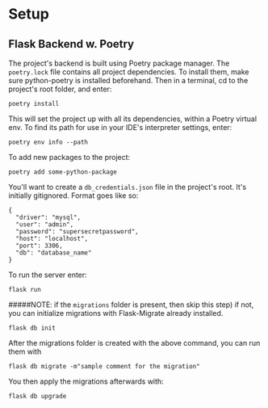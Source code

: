 # Setup

## Flask Backend w. Poetry
The project's backend is built using Poetry package manager. The ```poetry.lock``` file contains all project dependencies.  To install them, make sure python-poetry is installed beforehand. Then in a terminal, cd to the project's root folder, and enter:
```
poetry install
```

This will set the project up with all its dependencies, within a Poetry virtual env. To find its path for use in your IDE's interpreter settings, enter:
```
poetry env info --path
``` 


To add new packages to the project:
```
poetry add some-python-package
```

You'll want to create a ```db_credentials.json``` file in the project's root. It's initially gitignored. Format goes like so:
```
{
  "driver": "mysql",
  "user": "admin",
  "password": "supersecretpassword",
  "host": "localhost",
  "port": 3306,
  "db": "database_name"
}
```

To run the server enter: 
```
flask run
```

#####NOTE: if the ```migrations``` folder is present, then skip this step)
if not, you can initialize migrations with Flask-Migrate already installed. 
```
flask db init
```

After the migrations folder is created with the above command, you can run them with 
```
flask db migrate -m"sample comment for the migration"
```

You then apply the migrations afterwards with:
```
flask db upgrade
```

